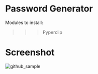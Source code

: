 # Password Generator
Modules to install:
>>>Pyperclip

# Screenshot
![github_sample](https://user-images.githubusercontent.com/38325426/108233982-85333900-716e-11eb-8fb9-8adad584546c.JPG)
